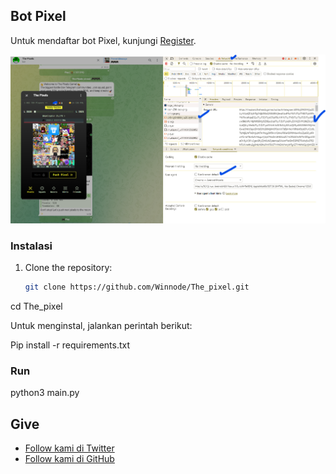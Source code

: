 
## Bot Pixel

Untuk mendaftar bot Pixel, kunjungi [Register](https://web.telegram.org/k/#@the_pixels_bot).

![Pixel Bot](https://github.com/Winnode/The_pixel/blob/main/pixel.png)

### Instalasi

1. Clone the repository:

   ```sh
   git clone https://github.com/Winnode/The_pixel.git
   ```
cd The_pixel

Untuk menginstal, jalankan perintah berikut:

Pip install -r requirements.txt

### Run

python3 main.py


## Give
- [Follow kami di Twitter](https://twitter.com/Winnode)
- [Follow kami di GitHub](https://github.com/Winnode)
